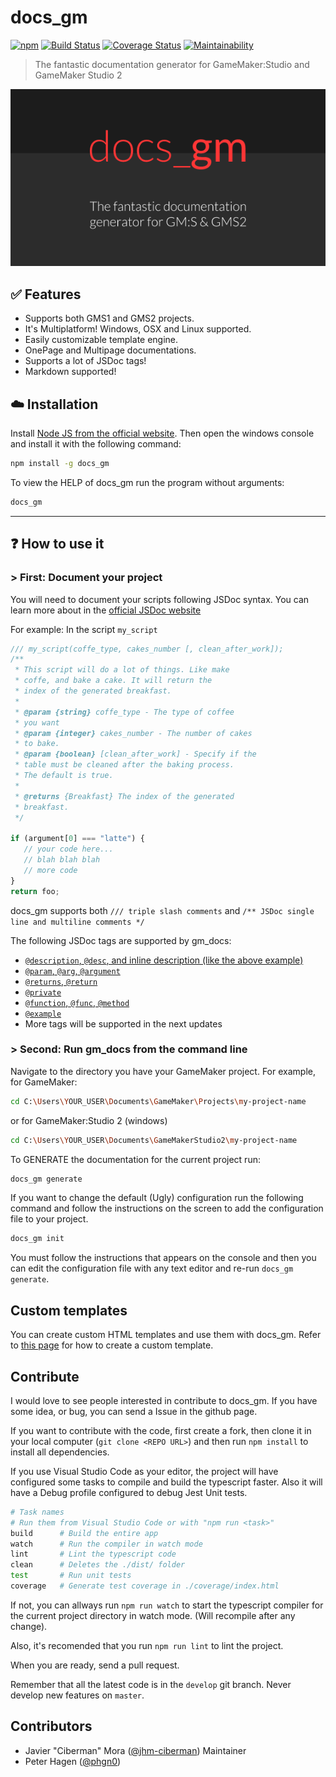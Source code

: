 # docs_gm

[![npm](https://img.shields.io/npm/dt/docs_gm.svg)](https://www.npmjs.com/package/docs_gm)
[![Build Status](https://travis-ci.org/jhm-ciberman/docs_gm.svg?branch=master)](https://travis-ci.org/jhm-ciberman/docs_gm)
[![Coverage Status](https://coveralls.io/repos/github/jhm-ciberman/docs_gm/badge.svg?branch=master)](https://coveralls.io/github/jhm-ciberman/docs_gm?branch=master)
[![Maintainability](https://api.codeclimate.com/v1/badges/292b9c69320b1acfaf37/maintainability)](https://codeclimate.com/github/jhm-ciberman/docs_gm/maintainability)

> The fantastic documentation generator for GameMaker:Studio and GameMaker Studio 2

![docs_gm: The fantastic documentation generator for GM:S & GMS2](img/docs_gm_logo.png)

## ✅ Features

- Supports both GMS1 and GMS2 projects.
- It's Multiplatform! Windows, OSX and Linux supported.
- Easily customizable template engine.
- OnePage and Multipage documentations.
- Supports a lot of JSDoc tags!
- Markdown supported!

## ☁️ Installation

Install [Node JS from the official website](https://nodejs.org/).
Then open the windows console and install it with the following command:

```bash
npm install -g docs_gm
```

To view the HELP of docs_gm run the program without arguments:

```bash
docs_gm
```

----------

## ❓ How to use it

### > First: Document your project

You will need to document your scripts following JSDoc syntax. You can learn more about in the [official JSDoc website](http://usejsdoc.org/)

For example:  In the script `my_script`

```js
/// my_script(coffe_type, cakes_number [, clean_after_work]);
/**
 * This script will do a lot of things. Like make
 * coffe, and bake a cake. It will return the
 * index of the generated breakfast.
 *
 * @param {string} coffe_type - The type of coffee
 * you want
 * @param {integer} cakes_number - The number of cakes
 * to bake.
 * @param {boolean} [clean_after_work] - Specify if the
 * table must be cleaned after the baking process.
 * The default is true.
 *
 * @returns {Breakfast} The index of the generated
 * breakfast.
 */

if (argument[0] === "latte") {
   // your code here...
   // blah blah blah
   // more code
}
return foo;
```

docs_gm supports both `/// triple slash comments` and `/** JSDoc single line and multiline comments */`

The following JSDoc tags are supported by gm_docs:

- [`@description`, `@desc`, and inline description (like the above example)](http://usejsdoc.org/tags-description.html)
- [`@param`, `@arg`, `@argument`](http://usejsdoc.org/tags-param.html)
- [`@returns`, `@return`](http://usejsdoc.org/tags-returns.html)
- [`@private`](http://usejsdoc.org/tags-private.html)
- [`@function`, `@func`, `@method`](http://usejsdoc.org/tags-function.html)
- [`@example`](http://usejsdoc.org/tags-example.html)
- More tags will be supported in the next updates

### > Second: Run gm_docs from the command line

Navigate to the directory you have your GameMaker project. For example, for GameMaker:

```bash
cd C:\Users\YOUR_USER\Documents\GameMaker\Projects\my-project-name
```

or for GameMaker:Studio 2 (windows)

```bash
cd C:\Users\YOUR_USER\Documents\GameMakerStudio2\my-project-name
```

To GENERATE the documentation for the current project run:

```bash
docs_gm generate
```

If you want to change the default (Ugly) configuration run the following command and follow the instructions on the screen to add the configuration file to your project.

```bash
docs_gm init
```

You must follow the instructions that appears on the console and then you can edit the configuration file with any text editor and re-run `docs_gm generate`.

## Custom templates

You can create custom HTML templates and use them with docs_gm. Refer to [this page](./custom_templates.md) for how to create a custom template.

## Contribute

I would love to see people interested in contribute to docs_gm. If you have some idea, or bug, you can send a Issue in the github page.

If you want to contribute with the code, first create a fork, then clone it in your local computer (`git clone <REPO URL>`) and then run `npm install` to install all dependencies.

If you use Visual Studio Code as your editor, the project will have configured some tasks to compile and build the typescript faster. Also it will have a Debug profile configured to debug Jest Unit tests.

```bash
# Task names 
# Run them from Visual Studio Code or with "npm run <task>"
build      # Build the entire app
watch      # Run the compiler in watch mode
lint       # Lint the typescript code
clean      # Deletes the ./dist/ folder
test       # Run unit tests
coverage   # Generate test coverage in ./coverage/index.html
```

If not, you can allways run `npm run watch` to start the typescript compiler for the current project directory in watch mode. (Will recompile after any change).

Also, it's recomended that you run `npm run lint` to lint the project.

When you are ready, send a pull request.

Remember that all the latest code is in the `develop` git branch. Never develop new features on  `master`.

## Contributors

- Javier "Ciberman" Mora ([@jhm-ciberman](https://github.com/jhm-ciberman/)) Maintainer
- Peter Hagen ([@phgn0](https://github.com/phgn0))
